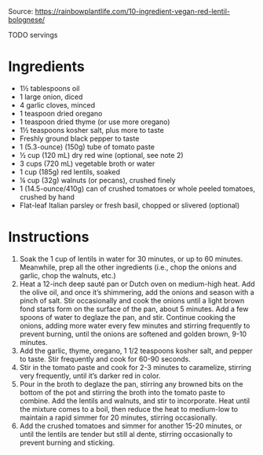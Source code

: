 Source: https://rainbowplantlife.com/10-ingredient-vegan-red-lentil-bolognese/

TODO servings

# Ingredients
- 1½ tablespoons oil
- 1 large onion, diced
- 4 garlic cloves, minced
- 1 teaspoon dried oregano
- 1 teaspoon dried thyme (or use more oregano)
- 1½ teaspoons kosher salt, plus more to taste
- Freshly ground black pepper to taste
- 1 (5.3-ounce) (150g) tube of tomato paste
- ½ cup (120 mL) dry red wine (optional, see note 2)
- 3 cups (720 mL) vegetable broth or water
- 1 cup (185g) red lentils, soaked 
- ¼ cup (32g) walnuts (or pecans), crushed finely
- 1 (14.5-ounce/410g) can of crushed tomatoes or whole peeled tomatoes, crushed by hand
- Flat-leaf Italian parsley or fresh basil, chopped or slivered (optional)

# Instructions
1. Soak the 1 cup of lentils in water for 30 minutes, or up to 60 minutes. Meanwhile, prep all the other ingredients (i.e., chop the onions and garlic, chop the walnuts, etc.)
2. Heat a 12-inch deep sauté pan or Dutch oven on medium-high heat. Add the olive oil, and once it’s shimmering, add the onions and season with a pinch of salt. Stir occasionally and cook the onions until a light brown fond starts form on the surface of the pan, about 5 minutes. Add a few spoons of water to deglaze the pan, and stir. Continue cooking the onions, adding more water every few minutes and stirring frequently to prevent burning, until the onions are softened and golden brown, 9-10 minutes.
3. Add the garlic, thyme, oregano, 1 1/2 teaspoons kosher salt, and pepper to taste. Stir frequently and cook for 60-90 seconds.
4. Stir in the tomato paste and cook for 2-3 minutes to caramelize, stirring very frequently, until it’s darker red in color.
5. Pour in the broth to deglaze the pan, stirring any browned bits on the bottom of the pot and stirring the broth into the tomato paste to combine. Add the lentils and walnuts, and stir to incorporate. Heat until the mixture comes to a boil, then reduce the heat to medium-low to maintain a rapid simmer for 20 minutes, stirring occasionally.
6. Add the crushed tomatoes and simmer for another 15-20 minutes, or until the lentils are tender but still al dente, stirring occasionally to prevent burning and sticking.
